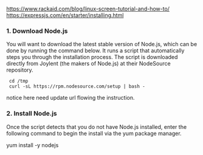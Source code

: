 https://www.rackaid.com/blog/linux-screen-tutorial-and-how-to/
https://expressjs.com/en/starter/installing.html

### 1. Download Node.js

You will want to download the latest stable version of Node.js, which can be done by running the command below. It runs a script that automatically steps you through the installation process. The script is downloaded directly from Joylent (the makers of Node.js) at their NodeSource repository.

``` {r, engine='', count_lines}
 cd /tmp  
 curl -sL https://rpm.nodesource.com/setup | bash -
 ```
notice here need update url flowing the instruction.

### 2. Install Node.js

Once the script detects that you do not have Node.js installed, enter the following command to begin the install via the yum package manager.

 yum install -y nodejs

